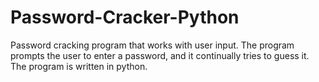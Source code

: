 # Password-Cracker-Python
Password cracking program that works with user input. The program prompts the user to enter a password, and it continually tries to guess it. The program is written in python.
